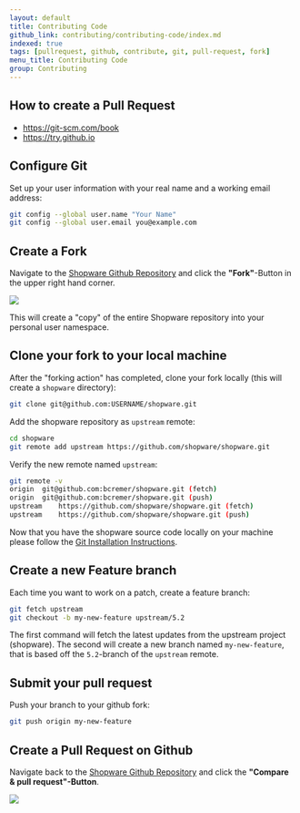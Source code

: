 ```yaml
---
layout: default
title: Contributing Code 
github_link: contributing/contributing-code/index.md
indexed: true
tags: [pullrequest, github, contribute, git, pull-request, fork]
menu_title: Contributing Code
group: Contributing
---
```


## How to create a Pull Request

- https://git-scm.com/book
- https://try.github.io



## Configure Git

Set up your user information with your real name and a working email address:

```bash
git config --global user.name "Your Name"
git config --global user.email you@example.com
```

## Create a Fork
Navigate to the [Shopware Github Repository](https://github.com/shopware/shopware) and click the **"Fork"**-Button in the upper right hand corner.

<img src="/contributing/img/github-fork-button.png"/>

This will create a "copy" of the entire Shopware repository into your personal user namespace.

## Clone your fork to your local machine

After the "forking action" has completed, clone your fork locally (this will create a `shopware` directory):

```bash
git clone git@github.com:USERNAME/shopware.git
```

Add the shopware repository as `upstream` remote:

```bash
cd shopware
git remote add upstream https://github.com/shopware/shopware.git
```

Verify the new remote named `upstream`:

```bash
git remote -v
origin	git@github.com:bcremer/shopware.git (fetch)
origin	git@github.com:bcremer/shopware.git (push)
upstream	https://github.com/shopware/shopware.git (fetch)
upstream	https://github.com/shopware/shopware.git (push)
```

Now that you have the shopware source code locally on your machine please follow the [Git Installation Instructions](https://github.com/shopware/shopware#installation-via-git).

## Create a new Feature branch

Each time you want to work on a patch, create a feature branch:

```bash
git fetch upstream
git checkout -b my-new-feature upstream/5.2
```

The first command will fetch the latest updates from the upstream project (shopware).
The second will create a new branch named `my-new-feature`, that is based off the `5.2`-branch of the `upstream` remote.

## Submit your pull request

Push your branch to your github fork:

```bash
git push origin my-new-feature
```

## Create a Pull Request on Github
Navigate back to the [Shopware Github Repository](https://github.com/shopware/shopware) and click the **"Compare & pull request"-Button**.

<img src="/contributing/img/github-create-pull-request.png"/>
